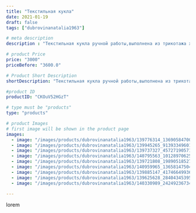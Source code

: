 ```yaml
---
title: "Текстильная кукла"
date: 2021-01-19
draft: false
tags: ["dubrovinanatalia1963"]

# meta description
description : "Текстильная кукла ручной работы,выполнена из трикотажа х/б.Высота куклы48 см."

# product Price
price: "3000"
priceBefore: "3600.0"

# Product Short Description
shortDescription: "Текстильная кукла ручной работы,выполнена из трикотажа х/б.Высота куклы48 см."

#product ID
productID: "CKOuV52HGzT"

# type must be "products"
type: "products"

# product Images
# first image will be shown in the product page
images:
  - image: "/images/products/dubrovinanatalia1963/139776314_1369058470095165_6945749572324543275_n.jpg"
  - image: "/images/products/dubrovinanatalia1963/139945265_913933496017364_9029690965602234649_n.jpg"
  - image: "/images/products/dubrovinanatalia1963/139737327_457271905716866_3525019847991909999_n.jpg"
  - image: "/images/products/dubrovinanatalia1963/140795563_1012897062566873_3490547033318112604_n.jpg"
  - image: "/images/products/dubrovinanatalia1963/139721808_198905185279174_8628997351633333043_n.jpg"
  - image: "/images/products/dubrovinanatalia1963/140959965_1365814750435265_1428026172663428001_n.jpg"
  - image: "/images/products/dubrovinanatalia1963/139885147_417466499360617_4867560934816754328_n.jpg"
  - image: "/images/products/dubrovinanatalia1963/139625628_2840434539565641_4950382426006241968_n.jpg"
  - image: "/images/products/dubrovinanatalia1963/140330989_242492367344975_2510940423383633683_n.jpg"

---
```

lorem
